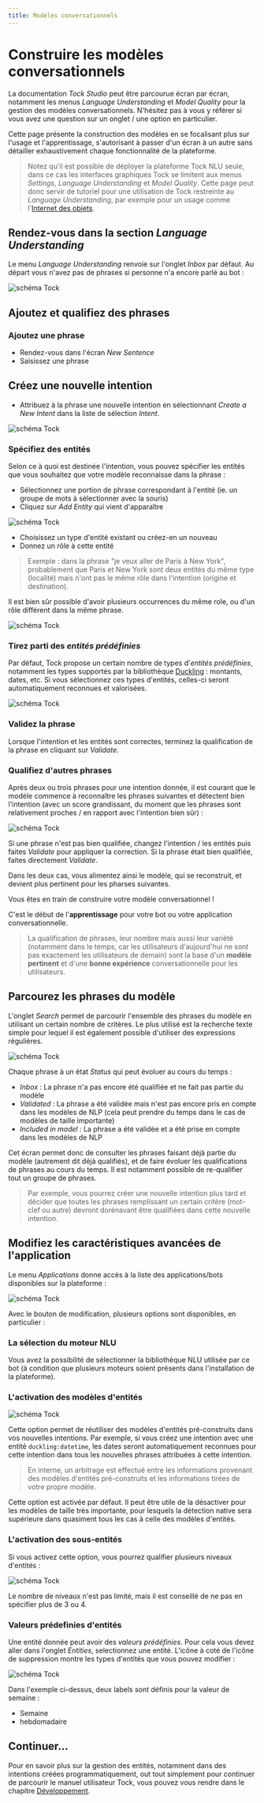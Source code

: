 ```yaml
---
title: Modèles conversationnels
---
```


# Construire les modèles conversationnels

La documentation _Tock Studio_ peut être parcourue écran par écran, notamment les menus _Language Understanding_
et _Model Quality_ pour la gestion des modèles conversationnels. N'hésitez pas à vous y référer si vous 
avez une question sur un onglet / une option en particulier.

Cette page présente la construction des modèles en se focalisant plus sur l'usage et l'apprentissage, 
s'autorisant à passer d'un écran à un autre sans détailler exhaustivement chaque fonctionnalité de la plateforme.

> Notez qu'il est possible de déployer la plateforme Tock NLU seule, dans ce cas les interfaces graphiques Tock 
>se limitent aux menus _Settings_, _Language Understanding_ et _Model Quality_. Cette page peut donc servir de tutoriel pour une utilisation 
>de Tock restreinte au _Language Understanding_, par exemple pour un usage comme l'[Internet des objets](https://fr.wikipedia.org/wiki/Internet_des_objets).

## Rendez-vous dans la section *Language Understanding*

Le menu _Language Understanding_ renvoie sur l'onglet _Inbox_ par défaut. Au départ vous n'avez pas de phrases si personne n'a encore parlé au bot :

![schéma Tock](../../../assets/img/inbox.png "Aucune phrase à qualifier")

## Ajoutez et qualifiez des phrases

### Ajoutez une phrase

* Rendez-vous dans l'écran _New Sentence_
* Saisissez une phrase

## Créez une nouvelle intention

* Attribuez à la phrase une nouvelle intention en sélectionnant _Create a New Intent_ dans la liste de sélection _Intent_.

![schéma Tock](../../../assets/img/try-it-1.png "Création d'une nouvelle intention")
 
### Spécifiez des entités
 
Selon ce à quoi est destinée l'intention, vous pouvez spécifier les entités que vous souhaitez que votre modèle reconnaisse
dans la phrase :

* Sélectionnez une portion de phrase correspondant à l'entité (ie. un groupe de mots à sélectionner avec la souris)
* Cliquez sur _Add Entity_ qui vient d'apparaître

![schéma Tock](../../../assets/img/try-it-2.png "Sélection d'une entité")
 
* Choisissez un type d'entité existant ou créez-en un nouveau
* Donnez un rôle à cette entité

> Exemple : dans la phrase "je veux aller de Paris à New York", probablement que Paris et New York sont deux entités 
>du même type (localité) mais n'ont pas le même rôle dans l'intention (origine et destination).

Il est bien sûr possible d'avoir plusieurs occurrences du même role, ou d'un rôle différent dans la même phrase.

![schéma Tock](../../../assets/img/try-it-4.png "Sélection de plusieurs entités")

### Tirez parti des *entités prédéfinies*

Par défaut, Tock propose un certain nombre de types d'_entités prédéfinies_, notamment les types supportés par la bibliothèque
[Duckling](https://github.com/facebook/duckling) : montants, dates, etc. Si vous sélectionnez ces types d'entités, 
celles-ci seront automatiquement reconnues et valorisées.
 
![schéma Tock](../../../assets/img/try-it-3.png "Ajout d'une entité - étape 1")

### Validez la phrase

Lorsque l'intention et les entités sont correctes, terminez la qualification de la phrase en cliquant sur _Validate_. 

### Qualifiez d'autres phrases

Après deux ou trois phrases pour une intention donnée, il est courant que le modèle commence à reconnaître 
les phrases suivantes et détectent bien l'intention (avec un score grandissant, du moment que les 
phrases sont relativement proches / en rapport avec l'intention bien sûr) :

![schéma Tock](../../../assets/img/try-it-5.png "Détection d'une phrase")

Si une phrase n'est pas bien qualifiée, changez l'intention / les entités puis faites _Validate_ pour appliquer 
la correction. Si la phrase était bien qualifiée, faites directement _Validate_.

Dans les deux cas, vous alimentez ainsi le modèle, qui se reconstruit, et devient plus pertinent pour les 
pharses suivantes.

Vous êtes en train de construire votre modèle conversationnel !

C'est le début de l'**apprentissage** pour votre bot ou votre application conversationnelle.

> La qualification de phrases, leur nombre mais aussi leur variété (notamment dans le temps, car les utilisateurs d'aujourd'hui ne sont 
pas exactement les utilisateurs de demain) sont la base d'un **modèle pertinent** et d'une **bonne expérience** conversationnelle 
pour les utilisateurs. 

## Parcourez les phrases du modèle

L'onglet _Search_ permet de parcourir l'ensemble des phrases du modèle en utilisant un certain nombre de critères.
Le plus utilisé est la recherche texte simple pour lequel il est également possible d'utiliser des expressions régulières.

![schéma Tock](../../../assets/img/search.png "Recherche d'une phrase")

Chaque phrase à un état _Status_ qui peut évoluer au cours du temps :

* _Inbox_ : La phrase n'a pas encore été qualifiée et ne fait pas partie du modèle
* _Validated_ : La phrase a été validée mais n'est pas encore pris en compte dans les modèles de NLP (cela peut prendre du temps dans le cas de modèles de taille importante)
* _Included in model_ : La phrase a été validée et a été prise en compte dans les modèles de NLP

Cet écran permet donc de consulter les phrases faisant déjà partie du modèle (autrement dit déjà qualifiés),
 et de faire évoluer les qualifications de phrases au cours du temps. Il est notamment possible 
 de re-qualifier tout un groupe de phrases.

> Par exemple, vous pourrez créer une nouvelle intention plus tard et décider que toutes les phrases remplissant 
>un certain critère (mot-clef ou autre) devront dorénavant être qualifiées dans cette nouvelle intention.

## Modifiez les caractéristiques avancées de l'application

Le menu _Applications_ donne accès à la liste des applications/bots disponibles sur la plateforme :

![schéma Tock](../../../assets/img/applications.png "Liste des applications")

Avec le bouton de modification, plusieurs options sont disponibles, en particulier :

### La sélection du moteur NLU

Vous avez la possibilité de sélectionner la bibliothèque NLU utilisée par ce bot 
(à condition que plusieurs moteurs soient présents dans l'installation de la plateforme).

### L'activation des modèles d'entités

![schéma Tock](../../../assets/img/application.png "Configuration de l'application")

Cette option permet de réutiliser des modèles d'entités pré-construits dans vos nouvelles intentions. 
Par exemple, si vous créez une intention avec une entité `duckling:datetime`, 
les dates seront automatiquement reconnues pour cette intention dans tous les nouvelles phrases attribuées à cette 
intention.

> En interne, un arbitrage est effectué entre les informations provenant des modèles d'entités pré-construits et les 
>informations tirées de votre propre modèle.

Cette option est activée par défaut. Il peut être utile de la désactiver pour les modèles de taille très importante, 
pour lesquels la détection native sera supérieure dans quasiment tous les cas à celle des modèles d'entités. 

### L'activation des sous-entités

Si vous activez cette option, vous pourrez qualifier plusieurs niveaux d'entités :

![schéma Tock](../../../assets/img/subentities.png "Support des sous-entités")

Le nombre de niveaux n'est pas limité, mais il est conseillé de ne pas en spécifier plus de 3 ou 4.

### Valeurs prédefinies d'entités

Une entité donnée peut avoir des _valeurs prédéfinies_. Pour cela vous devez aller dans l'onglet _Entities_, 
selectionnez une entité. L'icône à coté de l'icône de suppression montre les types d'entités que vous pouvez modifier :

![schéma Tock](../../../assets/img/predefined-values.png "Support des sous-entités")

Dans l'exemple ci-dessus, deux labels sont définis pour la valeur de semaine :
 
 * Semaine
 * hebdomadaire

## Continuer...

Pour en savoir plus sur la gestion des entités, notamment dans des intentions créées programmatiquement, 
out tout simplement pour continuer de parcourir le manuel utilisateur Tock, 
vous pouvez vous rendre dans le chapitre [Développement](../../dev/modes.md).